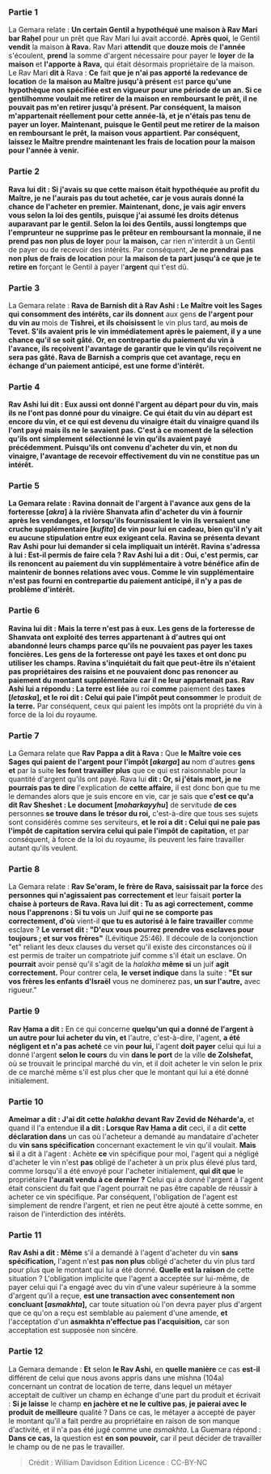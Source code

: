 
### Partie 1
La Gemara relate : <b>Un certain Gentil a hypothéqué une maison à Rav Mari bar Raḥel</b> pour un prêt que Rav Mari lui avait accordé. <b>Après quoi,</b> le Gentil <b>vendit</b> la maison <b>à Rava.</b> Rav Mari <b>attendit</b> que <b>douze mois</b> de <b>l'année</b> s'écoulent, <b>prend</b> la somme d'argent nécessaire pour payer le <b>loyer</b> de <b>la maison</b> et <b>l'apporte à Rava,</b> qui était désormais propriétaire de la maison. Le Rav Mari <b>dit à</b> Rava : <b>Ce</b> fait <b>que je n'ai pas apporté la redevance de location</b> de <b>la maison au Maître jusqu'à présent</b> est <b>parce qu'une <b>hypothèque non spécifiée</b> est en vigueur pour une période de <b>un an. Si</b> ce <b>gentilhomme voulait me retirer</b> de la maison en remboursant le prêt, <b>il ne pouvait pas m'en retirer</b> jusqu'à présent. Par conséquent, la maison m'appartenait réellement pour cette année-là, et je n'étais pas tenu de payer un loyer. Maintenant, puisque le Gentil peut me retirer de la maison en remboursant le prêt, la maison vous appartient. Par conséquent, <b>laissez le Maître prendre maintenant les frais de location</b> pour <b>la maison</b> pour l'année à venir.

### Partie 2
Rava lui <b>dit : Si j'avais su que</b> cette maison <b>était hypothéquée au profit du Maître, je ne l'aurais pas du tout achetée</b>, car je vous aurais donné la chance de l'acheter en premier. <b>Maintenant,</b> donc, <b>je vais agir envers vous selon la loi</b> des gentils, puisque j'ai assumé les droits détenus auparavant par le gentil. Selon la loi des Gentils, <b>aussi longtemps que</b> l'emprunteur <b>ne supprime pas</b> le prêteur <b>en</b> remboursant la <b>monnaie,</b> il ne prend pas non plus de loyer</b> pour <b>la maison,</b> car rien n'interdit à un Gentil de payer ou de recevoir des intérêts. Par conséquent, <b>Je ne prendrai pas non plus de frais de location</b> pour <b>la maison de ta part jusqu'à ce que je te retire en</b> forçant le Gentil à payer l'<b>argent</b> qui t'est dû.

### Partie 3
La Gemara relate : <b>Rava de Barnish dit à Rav Ashi : Le Maître voit les Sages qui consomment des intérêts, car ils donnent</b> aux gens <b>de l'argent pour du vin au</b> mois de <b>Tishrei, et ils choisissent</b> le vin plus tard, <b>au mois de <b>Tevet.</b> S'ils avaient pris le vin immédiatement après le paiement, il y a une chance qu'il se soit gâté. Or, en contrepartie du paiement du vin à l'avance, ils reçoivent l'avantage de garantir que le vin qu'ils reçoivent ne sera pas gâté. Rava de Barnish a compris que cet avantage, reçu en échange d'un paiement anticipé, est une forme d'intérêt.

### Partie 4
Rav Ashi lui <b>dit : Eux aussi ont donné</b> l'argent au départ <b>pour du vin,</b> mais <b>ils ne l'ont pas donné</b> <b>pour du vinaigre. Ce qui était du vin au départ est</b> encore du <b>vin,</b> et <b>ce qui</b> est devenu du <b>vinaigre était du vinaigre</b> quand ils l'ont payé mais ils ne le savaient pas. <b>C'est à ce moment</b> de la sélection <b>qu'ils</b> ont simplement <b>sélectionné</b> le vin qu'ils avaient payé précédemment. Puisqu'ils ont convenu d'acheter du vin, et non du vinaigre, l'avantage de recevoir effectivement du vin ne constitue pas un intérêt.

### Partie 5
La Gemara relate : <b>Ravina donnait de l'argent</b> à l'avance <b>aux gens de la forteresse [<i>akra</i>] à</b> la rivière <b>Shanvata</b> afin d'acheter du vin à fournir après les vendanges, <b>et</b> lorsqu'ils fournissaient le vin <b>ils versaient une cruche supplémentaire [<i>kufita</i>]</b> de vin <b>pour lui</b> en cadeau, bien qu'il n'y ait eu aucune stipulation entre eux exigeant cela. Ravina <b>se présenta devant Rav Ashi</b> pour lui demander si cela impliquait un intérêt. Ravina <b>s'adressa à lui : Est-il permis</b> de faire cela ? Rav Ashi <b>lui a dit : Oui,</b> c'est permis, car <b>ils renoncent</b> au paiement du vin supplémentaire <b>à votre</b> bénéfice afin de maintenir de bonnes relations avec vous. Comme le vin supplémentaire n'est pas fourni en contrepartie du paiement anticipé, il n'y a pas de problème d'intérêt.

### Partie 6
Ravina <b>lui dit : Mais la terre n'est pas à eux.</b> Les gens de la forteresse de Shanvata ont exploité des terres appartenant à d'autres qui ont abandonné leurs champs parce qu'ils ne pouvaient pas payer les taxes foncières. Les gens de la forteresse ont payé les taxes et ont donc pu utiliser les champs. Ravina s'inquiétait du fait que peut-être ils n'étaient pas propriétaires des raisins et ne pouvaient donc pas renoncer au paiement du montant supplémentaire car il ne leur appartenait pas. Rav Ashi lui a répondu : La terre est liée</b> au roi <b>comme</b> paiement des <b>taxes [<i>letaska</i>], et le roi dit : Celui qui paie l'impôt peut consommer</b> le produit de <b>la terre.</b> Par conséquent, ceux qui paient les impôts ont la propriété du vin à force de la loi du royaume.

### Partie 7
La Gemara relate que <b>Rav Pappa a dit à Rava :</b> Que <b>le Maître voie ces Sages qui paient de l'argent pour l'impôt [<i>akarga</i>] au</b> nom d'autres <b>gens et</b> par la suite <b>les font travailler plus</b> que ce qui est raisonnable pour la quantité d'argent qu'ils ont payé. Rava lui <b>dit : Or, si j'étais mort, je ne pourrais pas te dire</b> l'explication de <b>cette affaire,</b> il est donc bon que tu me le demandes alors que je suis encore en vie, car je sais que <b>c'est ce qu'a dit Rav Sheshet : Le document [<i>moharkayyhu</i>]</b> de servitude <b>de ces</b> personnes <b>se trouve dans le trésor du roi,</b> c'est-à-dire que tous ses sujets sont considérés comme ses serviteurs, <b>et le roi a dit : Celui qui ne paie pas l'impôt de capitation servira celui qui paie l'impôt de capitation,</b> et par conséquent, à force de la loi du royaume, ils peuvent les faire travailler autant qu'ils veulent.

### Partie 8
La Gemara relate : <b>Rav Se'oram, le frère de Rava, saisissait par la force</b> des <b>personnes qui n'agissaient pas</b> <b>correctement et</b> leur faisait <b>porter la chaise à porteurs de Rava. Rava lui dit : Tu as agi correctement, comme nous l'apprenons : Si tu vois</b> un Juif <b>qui ne se comporte pas correctement, d'où</b> vient-il <b>que tu es autorisé à le faire travailler</b> comme esclave ? <b>Le verset dit : "D'eux vous pourrez prendre vos esclaves pour toujours ; et sur vos frères"</b> (Lévitique 25:46). Il découle de la conjonction "et" reliant les deux clauses du verset qu'il existe des circonstances où il est permis de traiter un compatriote juif comme s'il était un esclave. On <b>pourrait</b> avoir pensé qu'il s'agit de la <i>halakha</i> <b>même si</b> un juif <b>agit correctement.</b> Pour contrer cela, <b>le verset indique</b> dans la suite : <b>"Et sur vos frères les enfants d'Israël</b> vous ne dominerez pas, <b>un sur l'autre,</b> avec rigueur."

### Partie 9
<b>Rav Ḥama a dit :</b> En ce qui concerne <b>quelqu'un qui a donné de l'argent à un autre pour lui acheter du vin, et</b> l'autre, c'est-à-dire, l'agent, <b>a été négligent et n'a pas acheté</b> ce vin <b>pour lui,</b> l'agent <b>doit payer</b> celui qui lui a donné l'argent <b>selon le cours</b> du vin <b>dans le port</b> de la ville <b>de Zolshefat,</b> où se trouvait le principal marché du vin, et il doit acheter le vin selon le prix de ce marché même s'il est plus cher que le montant qui lui a été donné initialement.

### Partie 10
<b>Ameimar a dit : J'ai dit cette <i>halakha</i> devant Rav Zevid de Néharde'a,</b> et quand il l'a entendue <b>il a dit : Lorsque Rav Ḥama a dit</b> ceci, il a dit <b>cette déclaration dans</b> un cas où l'acheteur a demandé au mandataire d'acheter du <b>vin sans spécification</b> concernant exactement le vin qu'il voulait. <b>Mais si</b> il a dit à l'agent : Achète <b>ce</b> vin</b> spécifique pour moi, l'agent qui a négligé d'acheter le vin n'est <b>pas</b> obligé de l'acheter à un prix plus élevé plus tard, comme lorsqu'il a été envoyé pour l'acheter initialement, <b>qui dit que</b> le propriétaire <b>l'aurait vendu à ce dernier ?</b> Celui qui a donné l'argent à l'agent était conscient du fait que l'agent pourrait ne pas être capable de réussir à acheter ce vin spécifique. Par conséquent, l'obligation de l'agent est simplement de rendre l'argent, et rien ne peut être ajouté à cette somme, en raison de l'interdiction des intérêts.

### Partie 11
<b>Rav Ashi a dit : Même</b> s'il a demandé à l'agent d'acheter du vin <b>sans spécification,</b> l'agent n'est <b>pas non plus</b> obligé d'acheter du vin plus tard pour plus que le montant qui lui a été donné. <b>Quelle est la raison</b> de cette situation ? L'obligation implicite que l'agent a acceptée sur lui-même, de payer celui qui l'a engagé avec du vin d'une valeur supérieure à la somme d'argent qu'il a reçue, <b>est une transaction avec consentement non concluant [<i>asmakhta</i>],</b> car toute situation où l'on devra payer plus d'argent que ce qu'on a reçu est semblable au paiement d'une amende, <b>et</b> l'acceptation d'un <b>asmakhta</i> n'effectue pas l'acquisition,</b> car son acceptation est supposée non sincère.

### Partie 12
La Gemara demande : <b>Et</b> selon <b>le Rav Ashi,</b> en <b>quelle manière</b> ce cas <b>est-il</b> différent de celui que nous avons appris</b> dans une mishna (104a) concernant un contrat de location de terre, dans lequel un métayer acceptait de cultiver un champ en échange d'une part du produit et écrivait : <b>Si je laisse</b> le champ <b>en jachère et ne le cultive pas</b>, <b>je paierai avec le produit de meilleure</b> qualité ? Dans ce cas, le métayer a accepté de payer le montant qu'il a fait perdre au propriétaire en raison de son manque d'activité, et il n'a pas été jugé comme une <i>asmakhta</i>. La Guemara répond : <b>Dans ce cas,</b> la question est <b>en son pouvoir,</b> car il peut décider de travailler le champ ou de ne pas le travailler.

>Crédit : William Davidson Edition
>Licence : CC-BY-NC